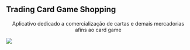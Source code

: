 ## Trading Card Game Shopping
<p align="center">Aplicativo dedicado a comercialização de cartas e demais mercadorias afins ao card game</p>

<img src="https://img.shields.io/static/v1?label=<license>&message=<GNU>&color=<COLOR>&style=<STYLE>&logo=<LOGO>"/>


